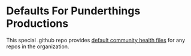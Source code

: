 # Defaults For Punderthings Productions

This special .github repo provides [default community health files](https://docs.github.com/en/communities/setting-up-your-project-for-healthy-contributions/creating-a-default-community-health-file) for any repos in the organization.
